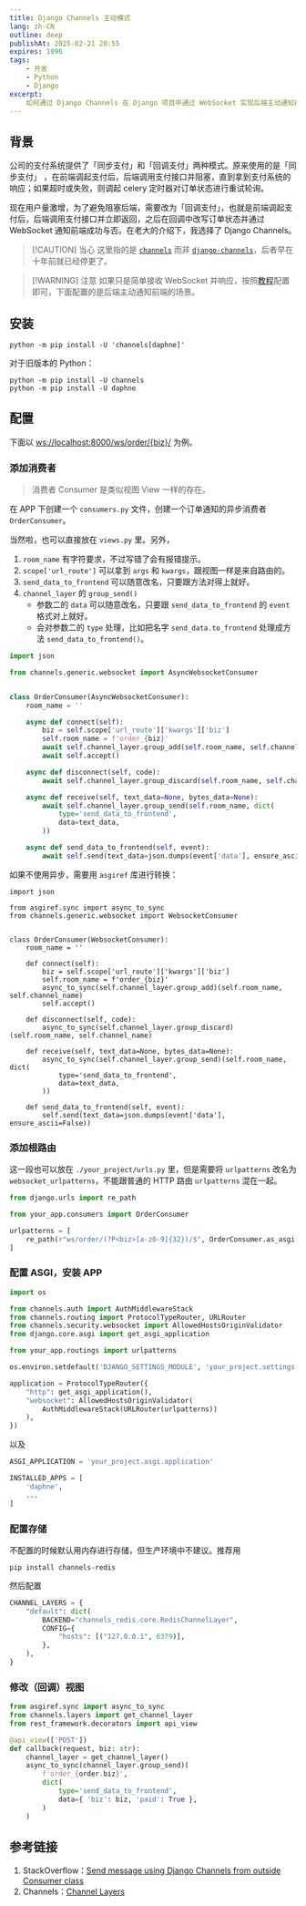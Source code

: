 ```yaml
---
title: Django Channels 主动模式
lang: zh-CN
outline: deep
publishAt: 2025-02-21 20:55
expires: 1096
tags:
    - 开发
    - Python
    - Django
excerpt:
    如何通过 Django Channels 在 Django 项目中通过 WebSocket 实现后端主动通知前端。
---
```


## 背景

<p class="paragraph">
公司的支付系统提供了「同步支付」和「回调支付」两种模式。原来使用的是「同步支付」
，在前端调起支付后，后端调用支付接口并阻塞，直到拿到支付系统的响应；如果超时或失败，则调起 celery 定时器对订单状态进行重试轮询。
</p>

<p class="paragraph">
现在用户量激增，为了避免阻塞后端，需要改为「回调支付」，也就是前端调起支付后，后端调用支付接口并立即返回，之后在回调中改写订单状态并通过
WebSocket 通知前端成功与否。在老大的介绍下，我选择了 Django Channels。
</p>

> [!CAUTION] 当心
> 这里指的是 [`channels`](https://pypi.org/project/channels/) 而非 [`django-channels`](https://pypi.org/project/django-channels/)，后者早在十年前就已经停更了。

> [!WARNING] 注意
> 如果只是简单接收 WebSocket 并响应，按照[教程](https://channels.readthedocs.io/en/latest/tutorial/index.html)配置即可，下面配置的是后端主动通知前端的场景。

## 安装

```shell
python -m pip install -U 'channels[daphne]'
```

对于旧版本的 Python：

```shell
python -m pip install -U channels
python -m pip install -U daphne
```

## 配置

下面以 [ws://localhost:8000/ws/order/{biz}/](/) 为例。

### 添加消费者

> 消费者 Consumer 是类似视图 View 一样的存在。

在 APP 下创建一个 `consumers.py` 文件，创建一个订单通知的异步消费者 `OrderConsumer`。

当然啦，也可以直接放在 `views.py` 里。另外，

1. `room_name` 有字符要求，不过写错了会有报错提示。
2. `scope['url_route']` 可以拿到 `args` 和 `kwargs`，跟视图一样是来自路由的。
3. `send_data_to_frontend` 可以随意改名，只要跟方法对得上就好。
4. `channel_layer` 的 `group_send()`
   - 参数二的 `data` 可以随意改名，只要跟 `send_data_to_frontend` 的 `event` 格式对上就好。
   - 会对参数二的 `type` 处理，比如把名字 `send_data.to_frontend` 处理成方法 `send_data_to_frontend()`。

```python [./your_app/consumers.py]
import json

from channels.generic.websocket import AsyncWebsocketConsumer


class OrderConsumer(AsyncWebsocketConsumer):
    room_name = ''

    async def connect(self):
        biz = self.scope['url_route']['kwargs']['biz']
        self.room_name = f'order_{biz}'
        await self.channel_layer.group_add(self.room_name, self.channel_name)
        await self.accept()

    async def disconnect(self, code):
        await self.channel_layer.group_discard(self.room_name, self.channel_name)

    async def receive(self, text_data=None, bytes_data=None):
        await self.channel_layer.group_send(self.room_name, dict(
            type='send_data_to_frontend',
            data=text_data,
        ))

    async def send_data_to_frontend(self, event):
        await self.send(text_data=json.dumps(event['data'], ensure_ascii=False))
```

如果不使用异步，需要用 `asgiref` 库进行转换：

```python{13,17,20-23} [./your_app/consumers.py]
import json

from asgiref.sync import async_to_sync
from channels.generic.websocket import WebsocketConsumer


class OrderConsumer(WebsocketConsumer):
    room_name = ''

    def connect(self):
        biz = self.scope['url_route']['kwargs']['biz']
        self.room_name = f'order_{biz}'
        async_to_sync(self.channel_layer.group_add)(self.room_name, self.channel_name)
        self.accept()

    def disconnect(self, code):
        async_to_sync(self.channel_layer.group_discard)(self.room_name, self.channel_name)

    def receive(self, text_data=None, bytes_data=None):
        async_to_sync(self.channel_layer.group_send)(self.room_name, dict(
            type='send_data_to_frontend',
            data=text_data,
        ))

    def send_data_to_frontend(self, event):
        self.send(text_data=json.dumps(event['data'], ensure_ascii=False))
```

### 添加根路由

这一段也可以放在 `./your_project/urls.py` 里，但是需要将 `urlpatterns` 改名为 `websocket_urlpatterns`，不能跟普通的 HTTP 路由 `urlpatterns` 混在一起。

```python [./your_project/routings.py]
from django.urls import re_path

from your_app.consumers import OrderConsumer

urlpatterns = [
    re_path(r"ws/order/(?P<biz>[a-z0-9]{32})/$", OrderConsumer.as_asgi()),
]
```

### 配置 ASGI，安装 APP

```python [./your_project/asgi.py]
import os

from channels.auth import AuthMiddlewareStack
from channels.routing import ProtocolTypeRouter, URLRouter
from channels.security.websocket import AllowedHostsOriginValidator
from django.core.asgi import get_asgi_application

from your_app.routings import urlpatterns

os.environ.setdefault('DJANGO_SETTINGS_MODULE', 'your_project.settings')

application = ProtocolTypeRouter({
    "http": get_asgi_application(),
    "websocket": AllowedHostsOriginValidator(
        AuthMiddlewareStack(URLRouter(urlpatterns))
    ),
})
```

以及

```python [./your_project/settings.py]
ASGI_APPLICATION = 'your_project.asgi.application'

INSTALLED_APPS = [
    'daphne',
    ...
]
```

### 配置存储

不配置的时候默认用内存进行存储，但生产环境中不建议。推荐用

```shell
pip install channels-redis
```

然后配置

```python [./your_project/settings.py]
CHANNEL_LAYERS = {
    "default": dict(
        BACKEND="channels_redis.core.RedisChannelLayer",
        CONFIG={
            "hosts": [("127.0.0.1", 6379)],
        },
    ),
}
```

### 修改（回调）视图

```python
from asgiref.sync import async_to_sync
from channels.layers import get_channel_layer
from rest_framework.decorators import api_view

@api_view(['POST'])
def callback(request, biz: str):
    channel_layer = get_channel_layer()
    async_to_sync(channel_layer.group_send)(
        f'order_{order.biz}',
        dict(
            type='send_data_to_frontend',
            data={ 'biz': biz, 'paid': True },
        )
    )
```

## 参考链接

1. StackOverflow：[Send message using Django Channels from outside Consumer class](https://stackoverflow.com/a/58372995)
2. Channels：[Channel Layers](https://channels.readthedocs.io/en/latest/topics/channel_layers.html)
